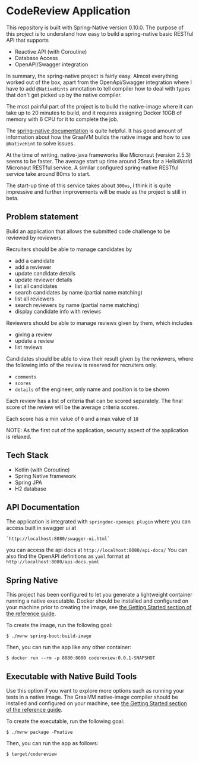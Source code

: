 # CodeReview Application
This repository is built with Spring-Native version 0.10.0. The purpose of this project is to understand how
easy to build a spring-native basic RESTful API that supports

- Reactive API (with Coroutine)
- Database Access
- OpenAPI/Swagger integration

In summary, the spring-native project is fairly easy. Almost everything worked out of the box, apart from
the OpenApi/Swagger integration where I have to add `@NativeHints` annotation to tell compiler 
how to deal with types that don't get picked up by the native compiler.

The most painful part of the project is to build the native-image where it can take up to 20 minutes
to build, and it requires assigning Docker 10GB of memory with 6 CPU for it to complete the job.

The [spring-native documentation](https://docs.spring.io/spring-native/docs/current/reference/htmlsingle/#native-hints)
is quite helpful. It has good amount of information about how the GraalVM builds the native image and how to use
`@NativeHint` to solve issues. 

At the time of writing, native-java frameworks like Micronaut (version 2.5.3) seems to be faster. 
The average start up time around 25ms for a HelloWorld Micronaut RESTful service. 
A similar configured spring-native RESTful service take around 80ms to start.  

The start-up time of this service takes about `300ms`, I think it is quite impressive and further improvements 
will be made as the project is still in beta.



## Problem statement
Build an application that allows the submitted code challenge to be reviewed by reviewers. 

Recruiters should be able to manage candidates by

* add a candidate
* add a reviewer
* update candidate details
* update reviewer details
* list all candidates
* search candidates by name (partial name matching)
* list all reviewers
* search reviewers by name (partial name matching)
* display candidate info with reviews


Reviewers should be able to manage reviews given by them, which includes

* giving a review 
* update a review
* list reviews 


Candidates should be able to view their result given by the reviewers, 
where the following info of the review is reserved for recruiters only.

* `comments`
* `scores`
* `details` of the engineer, only name and position is to be shown


Each review has a list of criteria that can be scored separately. The final score 
of the review will be the average criteria scores. 

Each score has a min value of `0` and a max value of `10`


NOTE:
As the first cut of the application, security aspect of the application is relaxed.



## Tech Stack
- Kotlin (with Coroutine)
- Spring Native framework
- Spring JPA
- H2 database



## API Documentation 
The application is integrated with `springdoc-openapi plugin` where you can access built in swagger ui at

    `http://localhost:8080/swagger-ui.html`

you can access the api docs at `http://localhost:8080/api-docs/`
You can also find the OpenAPI definitions as `yaml` format at `http://localhost:8080/api-docs.yaml`




## Spring Native
This project has been configured to let you generate a lightweight container running a native executable.
Docker should be installed and configured on your machine prior to creating the image, see [the Getting Started section of the reference guide](https://docs.spring.io/spring-native/docs/0.10.0-SNAPSHOT/reference/htmlsingle/#getting-started-buildpacks).

To create the image, run the following goal:

```
$ ./mvnw spring-boot:build-image
```

Then, you can run the app like any other container:

```
$ docker run --rm -p 8080:8080 codereview:0.0.1-SNAPSHOT
```

## Executable with Native Build Tools
Use this option if you want to explore more options such as running your tests in a native image.
The GraalVM native-image compiler should be installed and configured on your machine, see [the Getting Started section of the reference guide](https://docs.spring.io/spring-native/docs/0.10.0/reference/htmlsingle/#getting-started-native-build-tools).

To create the executable, run the following goal:

```
$ ./mvnw package -Pnative
```

Then, you can run the app as follows:
```
$ target/codereview
```